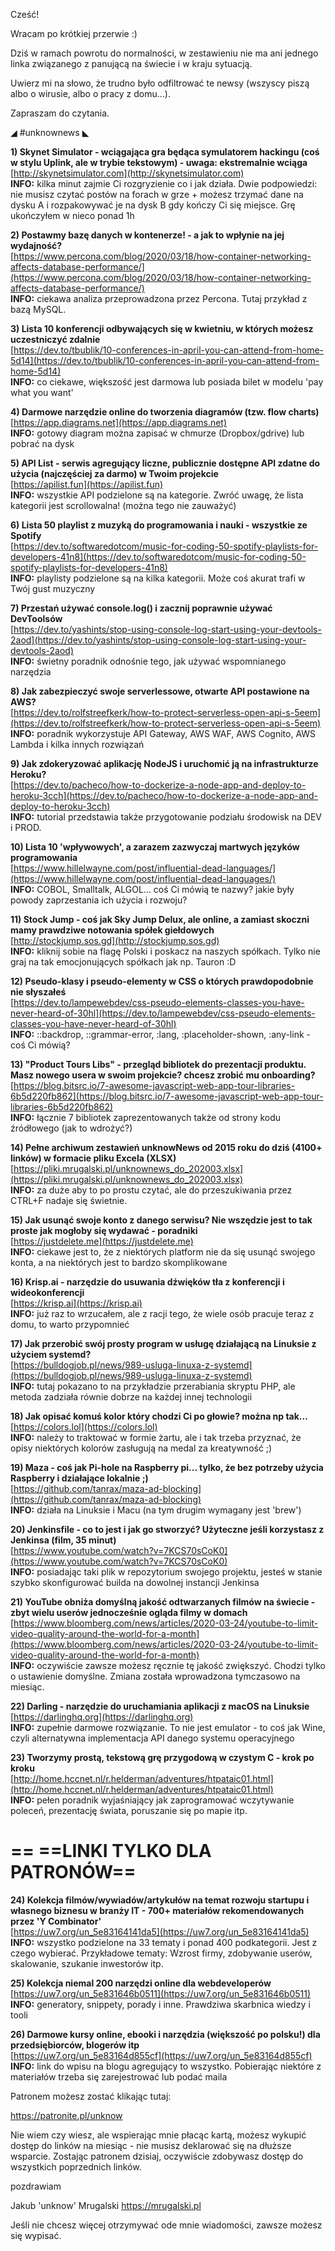Cześć!

Wracam po krótkiej przerwie :)

Dziś w ramach powrotu do normalności, w zestawieniu nie ma ani jednego linka związanego z panującą na świecie i w kraju sytuacją.

Uwierz mi na słowo, że trudno było odfiltrować te newsy (wszyscy piszą albo o wirusie, albo o pracy z domu...).

Zapraszam do czytania.

 

◢ #unknownews ◣


**1) Skynet Simulator - wciągająca gra będąca symulatorem hackingu (coś w stylu Uplink, ale w trybie tekstowym) - uwaga: ekstremalnie wciąga**  
[http://skynetsimulator.com](http://skynetsimulator.com)  
**INFO:** kilka minut zajmie Ci rozgryzienie co i jak działa. Dwie podpowiedzi: nie musisz czytać postów na forach w grze + możesz trzymać dane na dysku A i rozpakowywać je na dysk B gdy kończy Ci się miejsce. Grę ukończyłem w nieco ponad 1h  


**2) Postawmy bazę danych w kontenerze! - a jak to wpłynie na jej wydajność?**  
[https://www.percona.com/blog/2020/03/18/how-container-networking-affects-database-performance/](https://www.percona.com/blog/2020/03/18/how-container-networking-affects-database-performance/)  
**INFO:** ciekawa analiza przeprowadzona przez Percona. Tutaj przykład z bazą MySQL.  


**3) Lista 10 konferencji odbywających się w kwietniu, w których możesz uczestniczyć zdalnie**  
[https://dev.to/tbublik/10-conferences-in-april-you-can-attend-from-home-5d14](https://dev.to/tbublik/10-conferences-in-april-you-can-attend-from-home-5d14)  
**INFO:** co ciekawe, większość jest darmowa lub posiada bilet w modelu 'pay what you want'  


**4) Darmowe narzędzie online do tworzenia diagramów (tzw. flow charts)**  
[https://app.diagrams.net](https://app.diagrams.net)  
**INFO:** gotowy diagram można zapisać w chmurze (Dropbox/gdrive) lub pobrać na dysk  


**5) API List - serwis agregujący liczne, publicznie dostępne API zdatne do użycia (najczęściej za darmo) w Twoim projekcie**  
[https://apilist.fun](https://apilist.fun)  
**INFO:** wszystkie API podzielone są na kategorie. Zwróć uwagę, że lista kategorii jest scrollowalna! (można tego nie zauważyć)  


**6) Lista 50 playlist z muzyką do programowania i nauki - wszystkie ze Spotify**  
[https://dev.to/softwaredotcom/music-for-coding-50-spotify-playlists-for-developers-41n8](https://dev.to/softwaredotcom/music-for-coding-50-spotify-playlists-for-developers-41n8)  
**INFO:** playlisty podzielone są na kilka kategorii. Może coś akurat trafi w Twój gust muzyczny  


**7) Przestań używać console.log() i zacznij poprawnie używać DevToolsów**  
[https://dev.to/yashints/stop-using-console-log-start-using-your-devtools-2aod](https://dev.to/yashints/stop-using-console-log-start-using-your-devtools-2aod)  
**INFO:** świetny poradnik odnośnie tego, jak używać wspomnianego narzędzia  


**8) Jak zabezpieczyć swoje serverlessowe, otwarte API postawione na AWS?**  
[https://dev.to/rolfstreefkerk/how-to-protect-serverless-open-api-s-5eem](https://dev.to/rolfstreefkerk/how-to-protect-serverless-open-api-s-5eem)  
**INFO:** poradnik wykorzystuje API Gateway, AWS WAF, AWS Cognito, AWS Lambda i kilka innych rozwiązań  


**9) Jak zdokeryzować aplikację NodeJS i uruchomić ją na infrastrukturze Heroku?**  
[https://dev.to/pacheco/how-to-dockerize-a-node-app-and-deploy-to-heroku-3cch](https://dev.to/pacheco/how-to-dockerize-a-node-app-and-deploy-to-heroku-3cch)  
**INFO:** tutorial przedstawia także przygotowanie podziału środowisk na DEV i PROD.  


**10) Lista 10 'wpływowych', a zarazem zazwyczaj martwych języków programowania**  
[https://www.hillelwayne.com/post/influential-dead-languages/](https://www.hillelwayne.com/post/influential-dead-languages/)  
**INFO:** COBOL, Smalltalk, ALGOL... coś Ci mówią te nazwy? jakie były powody zaprzestania ich użycia i rozwoju?  


**11) Stock Jump - coś jak Sky Jump Delux, ale online, a zamiast skoczni mamy prawdziwe notowania spółek giełdowych**  
[http://stockjump.sos.gd](http://stockjump.sos.gd)  
**INFO:** kliknij sobie na flagę Polski i poskacz na naszych spółkach. Tylko nie graj na tak emocjonujących spółkach jak np. Tauron :D  


**12) Pseudo-klasy i pseudo-elementy w CSS o których prawdopodobnie nie słyszałeś**  
[https://dev.to/lampewebdev/css-pseudo-elements-classes-you-have-never-heard-of-30hl](https://dev.to/lampewebdev/css-pseudo-elements-classes-you-have-never-heard-of-30hl)  
**INFO:** ::backdrop, ::grammar-error, :lang, :placeholder-shown, :any-link - coś Ci mówią?  


**13) "Product Tours Libs" - przegląd bibliotek do prezentacji produktu. Masz nowego usera w swoim projekcie? chcesz zrobić mu onboarding?**  
[https://blog.bitsrc.io/7-awesome-javascript-web-app-tour-libraries-6b5d220fb862](https://blog.bitsrc.io/7-awesome-javascript-web-app-tour-libraries-6b5d220fb862)  
**INFO:** łącznie 7 bibliotek zaprezentowanych także od strony kodu źródłowego (jak to wdrożyć?)  


**14) Pełne archiwum zestawień unknowNews od 2015 roku do dziś (4100+ linków) w formacie pliku Excela (XLSX)**  
[https://pliki.mrugalski.pl/unknownews_do_202003.xlsx](https://pliki.mrugalski.pl/unknownews_do_202003.xlsx)  
**INFO:** za duże aby to po prostu czytać, ale do przeszukiwania przez CTRL+F nadaje się świetnie.  


**15) Jak usunąć swoje konto z danego serwisu? Nie wszędzie jest to tak proste jak mogłoby się wydawać - poradniki**  
[https://justdelete.me](https://justdelete.me)  
**INFO:** ciekawe jest to, że z niektórych platform nie da się usunąć swojego konta, a na niektórych jest to bardzo skomplikowane  


**16) Krisp.ai - narzędzie do usuwania dźwięków tła z konferencji i wideokonferencji**  
[https://krisp.ai](https://krisp.ai)  
**INFO:** już raz to wrzucałem, ale z racji tego, że wiele osób pracuje teraz z domu, to warto przypomnieć  


**17) Jak przerobić swój prosty program w usługę działającą na Linuksie z użyciem systemd?**  
[https://bulldogjob.pl/news/989-usluga-linuxa-z-systemd](https://bulldogjob.pl/news/989-usluga-linuxa-z-systemd)  
**INFO:** tutaj pokazano to na przykładzie przerabiania skryptu PHP, ale metoda zadziała równie dobrze na każdej innej technologii  


**18) Jak opisać komuś kolor który chodzi Ci po głowie? można np tak...**  
[https://colors.lol](https://colors.lol)  
**INFO:** należy to traktować w formie żartu, ale i tak trzeba przyznać, że opisy niektórych kolorów zasługują na medal za kreatywność ;)  


**19) Maza - coś jak Pi-hole na Raspberry pi... tylko, że bez potrzeby użycia Raspberry i działające lokalnie ;)**  
[https://github.com/tanrax/maza-ad-blocking](https://github.com/tanrax/maza-ad-blocking)  
**INFO:** działa na Linuksie i Macu (na tym drugim wymagany jest 'brew')  


**20) Jenkinsfile - co to jest i jak go stworzyć? Użyteczne jeśli korzystasz z Jenkinsa (film, 35 minut)**  
[https://www.youtube.com/watch?v=7KCS70sCoK0](https://www.youtube.com/watch?v=7KCS70sCoK0)  
**INFO:** posiadając taki plik w repozytorium swojego projektu, jesteś w stanie szybko skonfigurować builda na dowolnej instancji Jenkinsa  


**21) YouTube obniża domyślną jakość odtwarzanych filmów na świecie - zbyt wielu userów jednocześnie ogląda filmy w domach**  
[https://www.bloomberg.com/news/articles/2020-03-24/youtube-to-limit-video-quality-around-the-world-for-a-month](https://www.bloomberg.com/news/articles/2020-03-24/youtube-to-limit-video-quality-around-the-world-for-a-month)  
**INFO:** oczywiście zawsze możesz ręcznie tę jakość zwiększyć. Chodzi tylko o ustawienie domyślne. Zmiana została wprowadzona tymczasowo na miesiąc.  


**22) Darling - narzędzie do uruchamiania aplikacji z macOS na Linuksie**  
[https://darlinghq.org](https://darlinghq.org)  
**INFO:** zupełnie darmowe rozwiązanie. To nie jest emulator - to coś jak Wine, czyli alternatywna implementacja API danego systemu operacyjnego  


**23) Tworzymy prostą, tekstową grę przygodową w czystym C - krok po kroku**  
[http://home.hccnet.nl/r.helderman/adventures/htpataic01.html](http://home.hccnet.nl/r.helderman/adventures/htpataic01.html)  
**INFO:** pełen poradnik wyjaśniający jak zaprogramować wczytywanie poleceń, prezentację świata, poruszanie się po mapie itp.  


== **==LINKI TYLKO DLA PATRONÓW==**
 ==

**24) Kolekcja filmów/wywiadów/artykułów na temat rozwoju startupu i własnego biznesu w branży IT - 700+ materiałów rekomendowanych przez 'Y Combinator'**  
[https://uw7.org/un_5e83164141da5](https://uw7.org/un_5e83164141da5)  
**INFO:** wszystko podzielone na 33 tematy i ponad 400 podkategorii. Jest z czego wybierać. Przykładowe tematy: Wzrost firmy, zdobywanie userów, skalowanie, szukanie inwestorów itp.  


**25) Kolekcja niemal 200 narzędzi online dla webdeveloperów**  
[https://uw7.org/un_5e831646b0511](https://uw7.org/un_5e831646b0511)  
**INFO:** generatory, snippety, porady i inne. Prawdziwa skarbnica wiedzy i tooli  


**26) Darmowe kursy online, ebooki i narzędzia (większość po polsku!) dla przedsiębiorców, blogerów itp**  
[https://uw7.org/un_5e83164d855cf](https://uw7.org/un_5e83164d855cf)  
**INFO:** link do wpisu na blogu agregujący to wszystko. Pobierając niektóre z materiałów trzeba się zarejestrować lub podać maila  


 

Patronem możesz zostać klikając tutaj:

https://patronite.pl/unknow

Nie wiem czy wiesz, ale wspierając mnie płacąc kartą, możesz wykupić dostęp do linków na miesiąc - nie musisz deklarować się na dłuższe wsparcie. Zostając patronem dzisiaj, oczywiście zdobywasz dostęp do wszystkich poprzednich linków.

 
pozdrawiam

Jakub 'unknow' Mrugalski
https://mrugalski.pl
 

Jeśli nie chcesz więcej otrzymywać ode mnie wiadomości, zawsze możesz się wypisać.